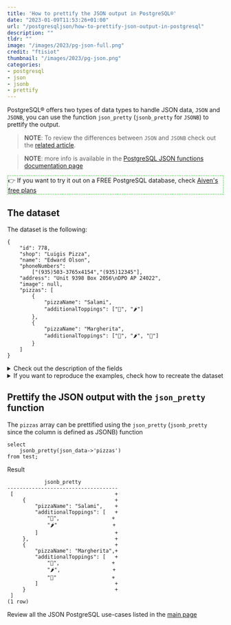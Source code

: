 ```yaml
---
title: 'How to prettify the JSON output in PostgreSQL®'
date: "2023-01-09T11:53:26+01:00"
url: "/postgresqljson/how-to-prettify-json-output-in-postgresql"
description: ""
tldr: ""
image: "/images/2023/pg-json-full.png"
credit: "ftisiot"
thumbnail: "/images/2023/pg-json.png"
categories:
- postgresql
- json
- jsonb
- prettify
---
```


PostgreSQL® offers two types of data types to handle JSON data, `JSON` and `JSONB`, you can use the function `json_pretty` (`jsonb_pretty` for `JSONB`) to prettify the output.

<!--more-->

> **NOTE**: To review the differences between `JSON` and `JSONB` check out the [related article](/postgresqljson/what-are-the-differences-json-jsonb-postgresql).

> **NOTE**: more info is available in the [PostgreSQL JSON functions documentation page](https://www.postgresql.org/docs/current/functions-json.html)

<p style="border:2px dotted #77dd77;"> 👉 If you want to try it out on a FREE PostgreSQL database, check <a href="https://console.aiven.io/signup">Aiven's free plans</a></p>

## The dataset

The dataset is the following:

```
{
    "id": 778,
    "shop": "Luigis Pizza",
    "name": "Edward Olson",
    "phoneNumbers":
        ["(935)503-3765x4154","(935)12345"],
    "address": "Unit 9398 Box 2056\nDPO AP 24022",
    "image": null,
    "pizzas": [
        {
            "pizzaName": "Salami",
            "additionalToppings": ["🥓", "🌶️"]
        },
        {
            "pizzaName": "Margherita",
            "additionalToppings": ["🍌", "🌶️", "🍍"]
        }
    ]
}
```

<details>
  <summary>Check out the description of the fields</summary>
The following examples use a pizza order dataset with an order having:

* `id`: 778
* `shop`: "Luigis Pizza"
* `name`: "Edward Olson"
* `phoneNumbers`:["(935)503-3765x4154","(935)12345"]
* `address`: "Unit 9398 Box 2056\nDPO AP 24022"
* `image`: null
* and two pizzas contained in the `pizzas` item:

```
[
    {
        "pizzaName": "Salami",
        "additionalToppings": ["🥓", "🌶️"]
    },
    {
        "pizzaName": "Margherita",
        "additionalToppings": ["🍌", "🌶️", "🍍"]
    }
]
```
</details>
<details>
  <summary>If you want to reproduce the examples, check how to recreate the dataset</summary>

It can be recreated with the following script:

```
create table test(id serial, json_data jsonb);

insert into test(json_data) values (
'{
    "id": 778,
    "shop": "Luigis Pizza",
    "name": "Edward Olson",
    "phoneNumbers":
        ["(935)503-3765x4154","(935)12345"],
    "address": "Unit 9398 Box 2056\nDPO AP 24022",
    "image": null,
    "pizzas": [
        {
            "pizzaName": "Salami",
            "additionalToppings": ["🥓", "🌶️"]
        },
        {
            "pizzaName": "Margherita",
            "additionalToppings": ["🍌", "🌶️", "🍍"]
        }
    ]
}');
```

</details>

## Prettify the JSON output with the `json_pretty` function

The `pizzas` array can be prettified using the `json_pretty` (`jsonb_pretty` since the column is defined as JSONB) function

```
select 
    jsonb_pretty(json_data->'pizzas') 
from test;
```

Result

```
            jsonb_pretty
------------------------------------
 [                                 +
     {                             +
         "pizzaName": "Salami",    +
         "additionalToppings": [   +
             "🥓",                 +
             "🌶️"                  +
         ]                         +
     },                            +
     {                             +
         "pizzaName": "Margherita",+
         "additionalToppings": [   +
             "🍌",                 +
             "🌶️",                 +
             "🍍"                  +
         ]                         +
     }                             +
 ]
(1 row)
```

Review all the JSON PostgreSQL use-cases listed in the [main page](/postgresqljson/main)